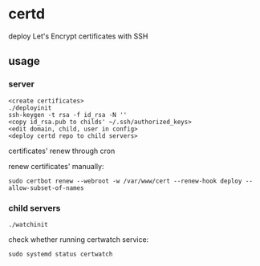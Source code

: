 # certd

deploy Let's Encrypt certificates with SSH

## usage

### server

~~~
<create certificates>
./deployinit
ssh-keygen -t rsa -f id_rsa -N ''
<copy id_rsa.pub to childs' ~/.ssh/authorized_keys>
<edit domain, child, user in config>
<deploy certd repo to child servers>
~~~

certificates' renew through cron

renew certificates' manually:

~~~
sudo certbot renew --webroot -w /var/www/cert --renew-hook deploy --allow-subset-of-names
~~~

### child servers

~~~
./watchinit
~~~

check whether running certwatch service:

~~~
sudo systemd status certwatch
~~~

